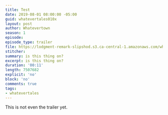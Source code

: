 ```yaml
---
title: Test
date: 2019-08-01 08:00:00 -05:00
guid: whatevertales010x
layout: post
author: Whatevertown
season: 1
episode:
episode_type: trailer
file: https://lodgment-remark-slipshod.s3.ca-central-1.amazonaws.com/whatevertales/soundtrack/victory.mp3
stitcher:
summary: is this thing on?
excerpt: is this thing on?
duration: '00:11'
length: 7507682
explicit: 'no'
block: 'no'
comments: true
tags:
- whatevertales
---
```


This is not even the trailer yet.
